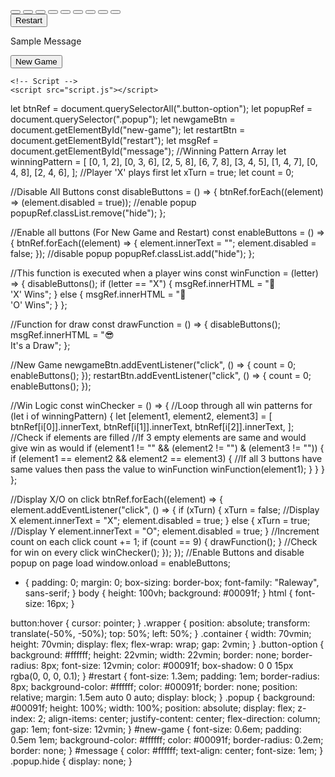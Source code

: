 <html lang="en">
    <meta name="viewport" content="width=device-width, initial-scale=1.0">
    <title>Tic Tac Toe</title>
    <!-- Google Fonts -->
    <link href="https://fonts.googleapis.com/css2?family=Raleway:wght@700&display=swap" rel="stylesheet">
    <!-- Stylesheet -->
    <link rel="stylesheet" href="style.css">

<body>
   <div class="wrapper">
       <div class="container">
           <button class="button-option"></button>
           <button class="button-option"></button>
           <button class="button-option"></button>
           <button class="button-option"></button>
           <button class="button-option"></button>
           <button class="button-option"></button>
           <button class="button-option"></button>
           <button class="button-option"></button>
           <button class="button-option"></button>
       </div>
       <button id="restart">Restart</button>
   </div>

   <div class="popup hide">
       <p id="message">Sample Message</p>
       <button id="new-game">New Game</button>
   </div>
   
    <!-- Script -->
    <script src="script.js"></script>
</body>
</html>

let btnRef = document.querySelectorAll(".button-option");
let popupRef = document.querySelector(".popup");
let newgameBtn = document.getElementById("new-game");
let restartBtn = document.getElementById("restart");
let msgRef = document.getElementById("message");
//Winning Pattern Array
let winningPattern = [
  [0, 1, 2],
  [0, 3, 6],
  [2, 5, 8],
  [6, 7, 8],
  [3, 4, 5],
  [1, 4, 7],
  [0, 4, 8],
  [2, 4, 6],
];
//Player 'X' plays first
let xTurn = true;
let count = 0;

//Disable All Buttons
const disableButtons = () => {
  btnRef.forEach((element) => (element.disabled = true));
  //enable popup
  popupRef.classList.remove("hide");
};

//Enable all buttons (For New Game and Restart)
const enableButtons = () => {
  btnRef.forEach((element) => {
    element.innerText = "";
    element.disabled = false;
  });
  //disable popup
  popupRef.classList.add("hide");
};

//This function is executed when a player wins
const winFunction = (letter) => {
  disableButtons();
  if (letter == "X") {
    msgRef.innerHTML = "&#x1F389; <br> 'X' Wins";
  } else {
    msgRef.innerHTML = "&#x1F389; <br> 'O' Wins";
  }
};

//Function for draw
const drawFunction = () => {
  disableButtons();
  msgRef.innerHTML = "&#x1F60E; <br> It's a Draw";
};

//New Game
newgameBtn.addEventListener("click", () => {
  count = 0;
  enableButtons();
});
restartBtn.addEventListener("click", () => {
  count = 0;
  enableButtons();
});

//Win Logic
const winChecker = () => {
  //Loop through all win patterns
  for (let i of winningPattern) {
    let [element1, element2, element3] = [
      btnRef[i[0]].innerText,
      btnRef[i[1]].innerText,
      btnRef[i[2]].innerText,
    ];
    //Check if elements are filled
    //If 3 empty elements are same and would give win as would
    if (element1 != "" && (element2 != "") & (element3 != "")) {
      if (element1 == element2 && element2 == element3) {
        //If all 3 buttons have same values then pass the value to winFunction
        winFunction(element1);
      }
    }
  }
};

//Display X/O on click
btnRef.forEach((element) => {
  element.addEventListener("click", () => {
    if (xTurn) {
      xTurn = false;
      //Display X
      element.innerText = "X";
      element.disabled = true;
    } else {
      xTurn = true;
      //Display Y
      element.innerText = "O";
      element.disabled = true;
    }
    //Increment count on each click
    count += 1;
    if (count == 9) {
      drawFunction();
    }
    //Check for win on every click
    winChecker();
  });
});
//Enable Buttons and disable popup on page load
window.onload = enableButtons;

* {
  padding: 0;
  margin: 0;
  box-sizing: border-box;
  font-family: "Raleway", sans-serif;
}
body {
  height: 100vh;
  background: #00091f;
}
html {
  font-size: 16px;
}

button:hover {
  cursor: pointer;
}
.wrapper {
  position: absolute;
  transform: translate(-50%, -50%);
  top: 50%;
  left: 50%;
}
.container {
  width: 70vmin;
  height: 70vmin;
  display: flex;
  flex-wrap: wrap;
  gap: 2vmin;
}
.button-option {
  background: #ffffff;
  height: 22vmin;
  width: 22vmin;
  border: none;
  border-radius: 8px;
  font-size: 12vmin;
  color: #00091f;
  box-shadow: 0 0 15px rgba(0, 0, 0, 0.1);
}
#restart {
  font-size: 1.3em;
  padding: 1em;
  border-radius: 8px;
  background-color: #ffffff;
  color: #00091f;
  border: none;
  position: relative;
  margin: 1.5em auto 0 auto;
  display: block;
}
.popup {
  background: #00091f;
  height: 100%;
  width: 100%;
  position: absolute;
  display: flex;
  z-index: 2;
  align-items: center;
  justify-content: center;
  flex-direction: column;
  gap: 1em;
  font-size: 12vmin;
}
#new-game {
  font-size: 0.6em;
  padding: 0.5em 1em;
  background-color: #ffffff;
  color: #00091f;
  border-radius: 0.2em;
  border: none;
}
#message {
  color: #ffffff;
  text-align: center;
  font-size: 1em;
}
.popup.hide {
  display: none;
}
